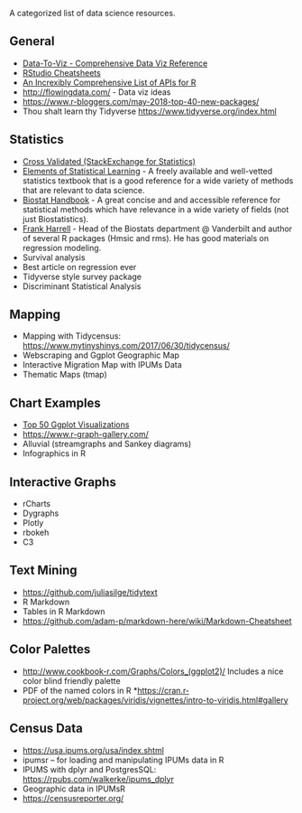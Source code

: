 A categorized list of data science resources.


## General
* [Data-To-Viz - Comprehensive Data Viz Reference](https://www.data-to-viz.com)
* [RStudio Cheatsheets](https://www.rstudio.com/resources/cheatsheets/) 
* [An Increxibly Comprehensive List of APIs for R](https://github.com/ropensci/opendata/blob/master/README.md)
* http://flowingdata.com/ - Data viz ideas
* https://www.r-bloggers.com/may-2018-top-40-new-packages/ 
* Thou shalt learn thy Tidyverse  https://www.tidyverse.org/index.html  

## Statistics
* [Cross Validated (StackExchange for Statistics)](https://stats.stackexchange.com/)
* [Elements of Statistical Learning](https://web.stanford.edu/~hastie/ElemStatLearn/) - A freely available and well-vetted statistics textbook that is a good reference for a wide variety of methods that are relevant to data science.
* [Biostat Handbook](http://www.biostathandbook.com/) - A great concise and and accessible reference for statistical methods which have relevance in a wide variety of fields (not just Biostatistics).
* [Frank Harrell](http://www.fharrell.com/) - Head of the Biostats department @ Vanderbilt and author of several R packages (Hmsic and rms). He has good materials on regression modeling.
* Survival analysis
* Best article on regression ever
* Tidyverse style survey package
* Discriminant Statistical Analysis 

## Mapping
* Mapping with Tidycensus: https://www.mytinyshinys.com/2017/06/30/tidycensus/ 
* Webscraping and Ggplot Geographic Map
* Interactive Migration Map with IPUMs Data
* Thematic Maps (tmap)

## Chart Examples
* [Top 50 Ggplot Visualizations](http://r-statistics.co/Top50-Ggplot2-Visualizations-MasterList-R-Code.html) 
* https://www.r-graph-gallery.com/ 
* Alluvial (streamgraphs and Sankey diagrams)
* Infographics in R

## Interactive Graphs
* rCharts
* Dygraphs 
* Plotly 
* rbokeh
* C3

## Text Mining
* https://github.com/juliasilge/tidytext 
* R Markdown
* Tables in R Markdown
* https://github.com/adam-p/markdown-here/wiki/Markdown-Cheatsheet 

## Color Palettes
* http://www.cookbook-r.com/Graphs/Colors_(ggplot2)/ Includes a nice color blind friendly palette 
* PDF of the named colors in R
*https://cran.r-project.org/web/packages/viridis/vignettes/intro-to-viridis.html#gallery 

## Census Data
* https://usa.ipums.org/usa/index.shtml 
* ipumsr – for loading and manipulating IPUMs data in R
* IPUMS with dplyr and PostgresSQL: https://rpubs.com/walkerke/ipums_dplyr 
* Geographic data in IPUMsR
* https://censusreporter.org/
